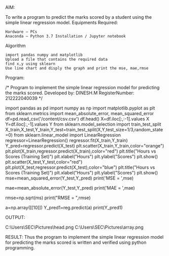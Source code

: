 AIM:

To write a program to predict the marks scored by a student using the simple linear regression model.
Equipments Required:

    Hardware – PCs
    Anaconda – Python 3.7 Installation / Jupyter notebook

Algorithm

    import pandas numpy and matplotlib
    Upload a file that contains the required data
    find x,y using sklearn
    Use line chart and disply the graph and print the mse, mae,rmse

Program:

/*
Program to implement the simple linear regression model for predicting the marks scored.
Developed by: DINESH.M
RegisterNumber:  212222040039
*/


import pandas as pd
import numpy as np
import matplotlib.pyplot as plt 
from sklearn.metrics import mean_absolute_error, mean_squared_error
df=pd.read_csv('/content/csv.csv')
df.head()
X=df.iloc[:,:-1].values
X
Y=df.iloc[:,-1].values
Y
from sklearn.model_selection import train_test_split
X_train,X_test,Y_train,Y_test=train_test_split(X,Y,test_size=1/3,random_state=0)
from sklearn.linear_model import LinearRegression
regressor=LinearRegression()
regressor.fit(X_train,Y_train)
Y_pred=regressor.predict(X_test)
plt.scatter(X_train,Y_train,color="orange")
plt.plot(X_train,regressor.predict(X_train),color="red")
plt.title("Hours vs Scores (Training Set)")
plt.xlabel("Hours")
plt.ylabel("Scores")
plt.show()
plt.scatter(X_test,Y_test,color="red")
plt.plot(X_test,regressor.predict(X_test),color="blue")
plt.title("Hours vs Scores (Training Set)")
plt.xlabel("Hours")
plt.ylabel("Scores")
plt.show()
mse=mean_squared_error(Y_test,Y_pred)
print('MSE = ',mse)

mae=mean_absolute_error(Y_test,Y_pred)
print('MAE = ',mae)

rmse=np.sqrt(ms)
print("RMSE = ",rmse)

a=np.array([[10]])
Y_pred1=reg.predict(a)
print(Y_pred1)




OUTPUT:

C:\Users\SEC\Pictures\head.png
C:\Users\SEC\Pictures\array.png


RESULT:
Thus the program to implement the simple linear regression model for predicting the marks scored is written and verified using python programming.







